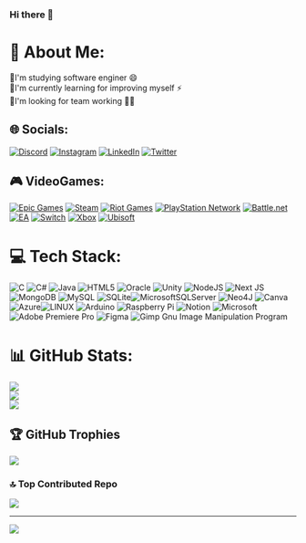### Hi there 👋

<!--
**Cortijo02/Cortijo02** is a ✨ _special_ ✨ repository because its `README.md` (this file) appears on your GitHub profile.

Here are some ideas to get you started:

- 🔭 I’m currently working on ...
- 🌱 I’m currently learning ...
- 👯 I’m looking to collaborate on ...
- 🤔 I’m looking for help with ...
- 💬 Ask me about ...
- 📫 How to reach me: ...
- 😄 Pronouns: ...
- ⚡ Fun fact: ...
-->

# 💫 About Me:
📌I'm studying software enginer 😄<br>📌I'm currently learning for improving myself ⚡<br>📌I'm looking for team working 🤝🏻


## 🌐 Socials:
[![Discord](https://img.shields.io/badge/Discord-%237289DA.svg?logo=discord&logoColor=white)](https://discord.gg/CORTIJO#0842) [![Instagram](https://img.shields.io/badge/Instagram-%23E4405F.svg?logo=Instagram&logoColor=white)](https://instagram.com/cortijo.alejandro) [![LinkedIn](https://img.shields.io/badge/LinkedIn-%230077B5.svg?logo=linkedin&logoColor=white)](https://www.linkedin.com/in/alejandro-cortijo-benito-240161277/) [![Twitter](https://img.shields.io/badge/Twitter-%230077B5.svg?logo=Twitter&logoColor=white)](https://twitter.com/Alejandroatm255) 

## 🎮 VideoGames:
[![Epic Games](https://img.shields.io/badge/epicgames-%23313131.svg?style=for-the-badge&logo=epicgames&logoColor=white)]() [![Steam](https://img.shields.io/badge/steam-%23000000.svg?style=for-the-badge&logo=steam&logoColor=white)]() [![Riot Games](https://img.shields.io/badge/riotgames-D32936.svg?style=for-the-badge&logo=riotgames&logoColor=white)]() [![PlayStation Network](https://img.shields.io/badge/PSN-%230070D1.svg?style=for-the-badge&logo=Playstation&logoColor=white)]() [![Battle.net](https://img.shields.io/badge/battle.net-%2300AEFF.svg?style=for-the-badge&logo=battle.net&logoColor=white)]()  [![EA](https://img.shields.io/badge/ea-%23000000.svg?style=for-the-badge&logo=ea&logoColor=white)]() [![Switch](https://img.shields.io/badge/Switch-E60012?style=for-the-badge&logo=nintendo-switch&logoColor=white)]()  [![Xbox](https://img.shields.io/badge/xbox-%23107C10.svg?style=for-the-badge&logo=xbox&logoColor=white)]() [![Ubisoft](https://img.shields.io/badge/Ubisoft-%23F5F5F5.svg?style=for-the-badge&logo=Ubisoft&logoColor=black)]() 

# 💻 Tech Stack:
![C](https://img.shields.io/badge/c-%2300599C.svg?style=for-the-badge&logo=c&logoColor=white) ![C#](https://img.shields.io/badge/c%23-%23239120.svg?style=for-the-badge&logo=c-sharp&logoColor=white) 	![Java](https://img.shields.io/badge/java-%23ED8B00.svg?style=for-the-badge&logo=openjdk&logoColor=white) ![HTML5](https://img.shields.io/badge/html5-%23E34F26.svg?style=for-the-badge&logo=html5&logoColor=white) ![Oracle](https://img.shields.io/badge/Oracle-F80000?style=for-the-badge&logo=oracle&logoColor=white) ![Unity](https://img.shields.io/badge/unity-%23000000.svg?style=for-the-badge&logo=unity&logoColor=white) ![NodeJS](https://img.shields.io/badge/node.js-6DA55F?style=for-the-badge&logo=node.js&logoColor=white) ![Next JS](https://img.shields.io/badge/Next-black?style=for-the-badge&logo=next.js&logoColor=white) ![MongoDB](https://img.shields.io/badge/MongoDB-%234ea94b.svg?style=for-the-badge&logo=mongodb&logoColor=white) ![MySQL](https://img.shields.io/badge/mysql-%2300f.svg?style=for-the-badge&logo=mysql&logoColor=white) ![SQLite](https://img.shields.io/badge/sqlite-%2307405e.svg?style=for-the-badge&logo=sqlite&logoColor=white)![MicrosoftSQLServer](https://img.shields.io/badge/Microsoft%20SQL%20Sever-CC2927?style=for-the-badge&logo=microsoft%20sql%20server&logoColor=white) ![Neo4J](https://img.shields.io/badge/Neo4j-008CC1?style=for-the-badge&logo=neo4j&logoColor=white) ![Canva](https://img.shields.io/badge/Canva-%2300C4CC.svg?style=for-the-badge&logo=Canva&logoColor=white) ![Azure](https://img.shields.io/badge/azure-%230072C6.svg?style=for-the-badge&logo=microsoftazure&logoColor=white)![LINUX](https://img.shields.io/badge/Linux-FCC624?style=for-the-badge&logo=linux&logoColor=black) ![Arduino](https://img.shields.io/badge/-Arduino-00979D?style=for-the-badge&logo=Arduino&logoColor=white) ![Raspberry Pi](https://img.shields.io/badge/-RaspberryPi-C51A4A?style=for-the-badge&logo=Raspberry-Pi) ![Notion](https://img.shields.io/badge/Notion-%23000000.svg?style=for-the-badge&logo=notion&logoColor=white)  ![Microsoft](https://img.shields.io/badge/Microsoft-0078D4?style=for-the-badge&logo=microsoft&logoColor=white) ![Adobe Premiere Pro](https://img.shields.io/badge/Adobe%20Premiere%20Pro-9999FF.svg?style=for-the-badge&logo=Adobe%20Premiere%20Pro&logoColor=white) ![Figma](https://img.shields.io/badge/figma-%23F24E1E.svg?style=for-the-badge&logo=figma&logoColor=white) ![Gimp Gnu Image Manipulation Program](https://img.shields.io/badge/Gimp-657D8B?style=for-the-badge&logo=gimp&logoColor=FFFFFF) 
# 📊 GitHub Stats:
![](https://github-readme-stats.vercel.app/api?username=Cortijo02&theme=blue-green&hide_border=false&include_all_commits=false&count_private=false)<br/>
![](https://github-readme-streak-stats.herokuapp.com/?user=Cortijo02&theme=blue-green&hide_border=false)<br/>
![](https://github-readme-stats.vercel.app/api/top-langs/?username=Cortijo02&theme=blue-green&hide_border=false&include_all_commits=false&count_private=false&layout=compact)

## 🏆 GitHub Trophies
![](https://github-profile-trophy.vercel.app/?username=Cortijo02&theme=radical&no-frame=false&no-bg=true&margin-w=4)

### 🔝 Top Contributed Repo
![](https://github-contributor-stats.vercel.app/api?username=Cortijo02&limit=5&theme=radical&combine_all_yearly_contributions=true)

---
[![](https://visitcount.itsvg.in/api?id=PCM28&icon=0&color=0)](https://visitcount.itsvg.in)

<!-- Proudly created with GPRM ( https://gprm.itsvg.in ) -->
